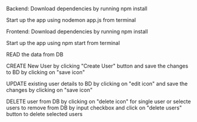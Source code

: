 
Backend: 
Download dependencies by running npm install 

Start up the app using nodemon app.js from terminal

Frontend:
Download dependencies by running npm install

Start up the app using npm start from terminal

READ the data from DB

CREATE New User by clicking "Create User" button and save the changes to BD by clicking on "save icon"

UPDATE existing user details to BD by clicking on "edit icon" and save the changes by clicking on "save icon"

DELETE user from DB by clicking on "delete icon" for single user or selecte users to remove from DB by input checkbox and click on "delete users" button to delete selected users



